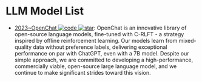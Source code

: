 # LLM Model List

- [2023~OpenChat ![code](https://ng-tech.icu/assets/code.svg) ![star](https://img.shields.io/github/stars/imoneoi/openchat)](https://github.com/imoneoi/openchat): OpenChat is an innovative library of open-source language models, fine-tuned with C-RLFT - a strategy inspired by offline reinforcement learning. Our models learn from mixed-quality data without preference labels, delivering exceptional performance on par with ChatGPT, even with a 7B model. Despite our simple approach, we are committed to developing a high-performance, commercially viable, open-source large language model, and we continue to make significant strides toward this vision.
